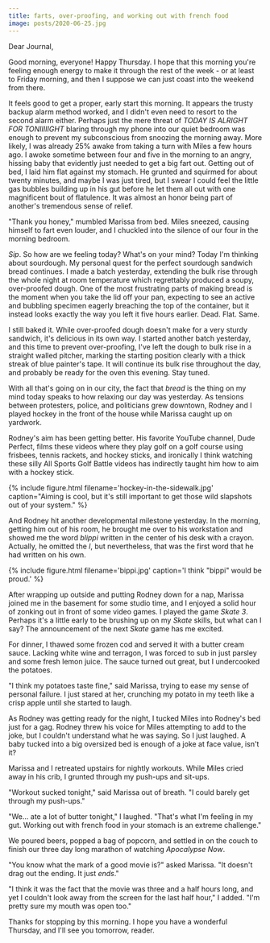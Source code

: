 ```yaml
---
title: farts, over-proofing, and working out with french food
image: posts/2020-06-25.jpg
---
```


Dear Journal,

Good morning, everyone!  Happy Thursday.  I hope that this morning
you're feeling enough energy to make it through the rest of the week -
or at least to Friday morning, and then I suppose we can just coast
into the weekend from there.

It feels good to get a proper, early start this morning.  It appears
the trusty backup alarm method worked, and I didn't even need to
resort to the second alarm either.  Perhaps just the mere threat of
_TODAY IS ALRIGHT FOR TONIIIIIGHT_ blaring through my phone into our
quiet bedroom was enough to prevent my subconscious from snoozing the
morning away.  More likely, I was already 25% awake from taking a turn
with Miles a few hours ago.  I awoke sometime between four and five in
the morning to an angry, hissing baby that evidently just needed to
get a big fart out.  Getting out of bed, I laid him flat against my
stomach.  He grunted and squirmed for about twenty minutes, and maybe
I was just tired, but I swear I could feel the little gas bubbles
building up in his gut before he let them all out with one magnificent
bout of flatulence.  It was almost an honor being part of another's
tremendous sense of relief.

"Thank you honey," mumbled Marissa from bed.  Miles sneezed, causing
himself to fart even louder, and I chuckled into the silence of our
four in the morning bedroom.

_Sip_.  So how are we feeling today?  What's on your mind?  Today I'm
thinking about sourdough.  My personal quest for the perfect sourdough
sandwich bread continues.  I made a batch yesterday, extending the
bulk rise through the whole night at room temperature which
regrettably produced a soupy, over-proofed dough.  One of the most
frustrating parts of making bread is the moment when you take the lid
off your pan, expecting to see an active and bubbling specimen eagerly
breaching the top of the container, but it instead looks exactly the
way you left it five hours earlier.  Dead.  Flat.  Same.

I still baked it.  While over-proofed dough doesn't make for a very
sturdy sandwich, it's delicious in its own way.  I started another
batch yesterday, and this time to prevent over-proofing, I've left the
dough to bulk rise in a straight walled pitcher, marking the starting
position clearly with a thick streak of blue painter's tape.  It will
continue its bulk rise throughout the day, and probably be ready for
the oven this evening.  Stay tuned.

With all that's going on in our city, the fact that _bread_ is the
thing on my mind today speaks to how relaxing our day was yesterday.
As tensions between protesters, police, and politicians grew downtown,
Rodney and I played hockey in the front of the house while Marissa
caught up on yardwork.

Rodney's aim has been getting better.  His favorite YouTube channel,
Dude Perfect, films these videos where they play golf on a golf course
using frisbees, tennis rackets, and hockey sticks, and ironically I
think watching these silly All Sports Golf Battle videos has
indirectly taught him how to aim with a hockey stick.

{% include figure.html
filename='hockey-in-the-sidewalk.jpg'
caption="Aiming is cool, but it's still important to get those wild
slapshots out of your system." %}

And Rodney hit another developmental milestone yesterday.  In the
morning, getting him out of his room, he brought me over to his
workstation and showed me the word _blippi_ written in the center of
his desk with a crayon.  Actually, he omitted the _l_, but
nevertheless, that was the first word that he had written on his own.

{% include figure.html
filename='bippi.jpg'
caption='I think "bippi" would be proud.' %}

After wrapping up outside and putting Rodney down for a nap, Marissa
joined me in the basement for some studio time, and I enjoyed a solid
hour of zonking out in front of some video games.  I played the game
_Skate 3_.  Perhaps it's a little early to be brushing up on my
_Skate_ skills, but what can I say?  The announcement of the next
_Skate_ game has me excited.

For dinner, I thawed some frozen cod and served it with a butter cream
sauce.  Lacking white wine and terragon, I was forced to sub in just
parsley and some fresh lemon juice.  The sauce turned out great, but I
undercooked the potatoes.

"I think my potatoes taste fine," said Marissa, trying to ease my
sense of personal failure.  I just stared at her, crunching my potato
in my teeth like a crisp apple until she started to laugh.

As Rodney was getting ready for the night, I tucked Miles into
Rodney's bed just for a gag.  Rodney threw his voice for Miles
attempting to add to the joke, but I couldn't understand what he was
saying.  So I just laughed.  A baby tucked into a big oversized bed is
enough of a joke at face value, isn't it?

Marissa and I retreated upstairs for nightly workouts.  While Miles
cried away in his crib, I grunted through my push-ups and sit-ups.

"Workout sucked tonight," said Marissa out of breath.  "I could barely
get through my push-ups."

"We... ate a lot of butter tonight," I laughed.  "That's what I'm
feeling in my gut.  Working out with french food in your stomach is an
extreme challenge."

We poured beers, popped a bag of popcorn, and settled in on the couch
to finish our three day long marathon of watching _Apocalypse Now_.

"You know what the mark of a good movie is?" asked Marissa.  "It
doesn't drag out the ending.  It just _ends_."

"I think it was the fact that the movie was three and a half hours
long, and yet I couldn't look away from the screen for the last half
hour," I added.  "I'm pretty sure my mouth was open too."

Thanks for stopping by this morning.  I hope you have a wonderful
Thursday, and I'll see you tomorrow, reader.
